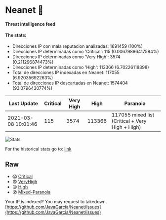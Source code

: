 # Neanet :hocho:
#### Threat intelligence feed
#### The stats:

- Direcciones IP con mala reputacion analizadas: 1691459 (100%)
- Direcciones IP determinadas como 'Critical':  115 (0.00679886417584%)
- Direcciones IP determinadas como 'Very High':  3574 (0.211296874473%)
- Direcciones IP determinadas como 'High':  113366 (6.70226118398)
- Total de direcciones IP indexadas en Neanet:  117055 (6.92035692263%)
- Total de direcciones IP descartadas en Neanet:  1574404 (93.0796430774%)

| Last Update | Critical | Very High | High | Paranoia |
| --- | --- | --- | --- | --- |
| 2021-03-08 10:01:46 | 115 | 3574 | 113366 | 117055 mixed list (Critical + Very High + High)|

![Stats](https://docs.google.com/spreadsheets/d/e/2PACX-1vSnaNMIXVabIpDJjufMlzH7poXnshF3mgd8Is1g9ytUEzVsP5my4Trn8f-xkoLLQ38xpL3HtmUexLo6/pubchart?oid=501124687&format=image)

For the historical stats go to: [link](/stats.csv)
## Raw
- :scream: [Critical](https://raw.githubusercontent.com/JavaGarcia/Neanet/master/blacklists/neanet_critical.txt)
- :fearful: [VeryHigh](https://raw.githubusercontent.com/JavaGarcia/Neanet/master/blacklists/neanet_veryHigh.txtt)
- :frowning: [High](https://raw.githubusercontent.com/JavaGarcia/Neanet/master/blacklists/neanet_high.txt)
- :dizzy_face: [Mixed-Paranoia](https://raw.githubusercontent.com/JavaGarcia/Neanet/master/blacklists/neanet_all.txt)


Your IP is indexed? You may request to takedown. [https://github.com/JavaGarcia/Neanet/issues](https://github.com/JavaGarcia/Neanet/issues)







































































































































































































































































































































































































































































































































































































































































































































































































































































































































































































































































































































































































































































































































































































































































































































































































































































































































































































































































































































































































































































































































































































































































































































































































































































































































































































































































































































































































































































































































































































































































































































































































































































































































































































































































































































































































































































































































































































































































































































































































































































































































































































































































































































































































































































































































































































































































































































































































































































































